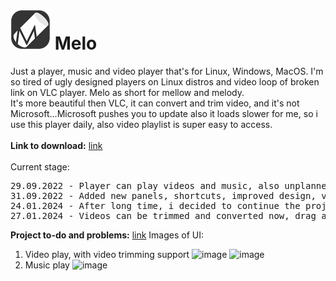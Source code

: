 # <img src="src/set/melo_logo/logo128.png" height="64px" width="auto"> Melo
Just a player, music and video player that's for Linux, Windows, MacOS. I'm so tired of ugly designed players on Linux distros and video loop of broken link on VLC player. 
Melo as short for mellow and melody.</br>It's more beautiful then VLC, it can convert and trim video, and it's not Microsoft...Microsoft pushes you to update also it loads slower for me, so i use this player daily, also video playlist is super easy to access.</br></br>
**Link to download:** <a href="https://github.com/banekondic1996/Melo/releases/tag/development">link</a></br></br>
Current stage:
<pre>
29.09.2022 - Player can play videos and music, also unplanned added functionlity to view images is being worked on. Dark mode is working
31.09.2022 - Added new panels, shortcuts, improved design, video/audio playlist seperation, unpause menu built, image zoom slider added
24.01.2024 - After long time, i decided to continue the project. App is now running using NW.js
27.01.2024 - Videos can be trimmed and converted now, drag and drop works, responsive design is added, update button added (not final), context menu added
</pre>

**Project to-do and problems:** <a href="https://github.com/users/banekondic1996/projects/5/views/2">link</a>
Images of UI:
1. Video play, with video trimming support
![image](https://github.com/banekondic1996/Melo/assets/22860264/8440a346-a98b-475e-baeb-f9cbc41fb9b3)
![image](https://github.com/banekondic1996/Melo/assets/22860264/23640013-c79b-4483-9d06-8584f75f881d)
2. Music play
![image](https://github.com/banekondic1996/Melo/assets/22860264/7f21765e-959b-4773-be2f-dd6e45e1effd)

